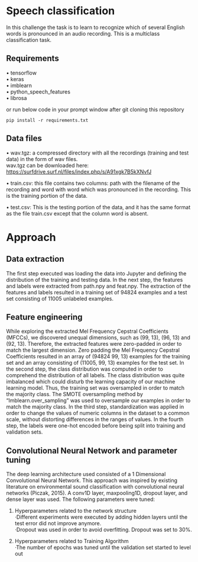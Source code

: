 # Speech classification

In this challenge the task is to learn to recognize which of several English words
is pronounced in an audio recording. This is a multiclass classification task.

## Requirements

• tensorflow\
• keras\
• imblearn\
• python_speech_features\
• librosa

or run below code in your prompt window after git cloning this repository

```
pip install -r requirements.txt
```

## Data files

• wav.tgz: a compressed directory with all the recordings (training and test
data) in the form of wav files.\
wav.tgz can be downloaded here: https://surfdrive.surf.nl/files/index.php/s/A91xgk7B5kXNvfJ

• train.csv: this file contains two columns: path with the filename of the recording and word with word which was pronounced in the recording.
This is the training portion of the data.

• test.csv: This is the testing portion of the data, and it has the same
format as the file train.csv except that the column word is absent.

# Approach

## Data extraction
The first step executed was loading the data into Jupyter and defining the distribution of the
training and testing data. In the next step, the features and labels were extracted from path.npy
and feat.npy. The extraction of the features and labels resulted in a training set of 94824
examples and a test set consisting of 11005 unlabeled examples.

## Feature engineering
While exploring the extracted Mel Frequency Cepstral Coefficients (MFCCs), we discovered
unequal dimensions, such as (99, 13), (96, 13) and (92, 13). Therefore, the extracted features
were zero-padded in order to match the largest dimension. Zero padding the Mel Frequency
Cepstral Coefficients resulted in an array of (94824 99, 13) examples for the training set and an
array consisting of (11005, 99, 13) examples for the test set. In the second step, the class
distribution was computed in order to comprehend the distribution of all labels. The class
distribution was quite imbalanced which could disturb the learning capacity of our
machine learning model. Thus, the training set was oversampled in order to match the majority
class. The SMOTE oversampling method by “Imblearn.over_sampling” was used to oversample
our examples in order to match the majority class. In the third step, standardization was applied
in order to change the values of numeric columns in the dataset to a common scale, without
distorting differences in the ranges of values. In the fourth step, the labels were one-hot
encoded before being split into training and validation sets.

## Convolutional Neural Network and parameter tuning
The deep learning architecture used consisted of a 1 Dimensional Convolutional Neural Network. This approach was inspired by existing literature on environmental sound classification with convolutional neural networks (Piczak, 2015). A conv1D layer, maxpooling1D, dropout layer, and dense layer was used.
The following parameters were tuned:
1. Hyperparameters related to the network structure\
·Different experiments were executed by adding hidden layers until the test error did not improve anymore.\
·Dropout was used in order to avoid overfitting. Dropout was set to 30%.

2. Hyperparameters related to Training Algorithm\
·The number of epochs was tuned until the validation set started to level out
